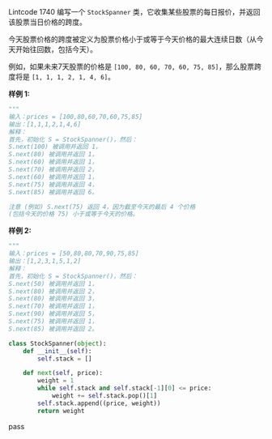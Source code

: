 Lintcode 1740
编写一个 `StockSpanner` 类，它收集某些股票的每日报价，并返回该股票当日价格的跨度。

今天股票价格的跨度被定义为股票价格小于或等于今天价格的最大连续日数（从今天开始往回数，包括今天）。

例如，如果未来7天股票的价格是 `[100, 80, 60, 70, 60, 75, 85]`，那么股票跨度将是 `[1, 1, 1, 2, 1, 4, 6]`。


**样例 1:**
```python
"""
输入：prices = [100,80,60,70,60,75,85]
输出：[1,1,1,2,1,4,6]
解释：
首先，初始化 S = StockSpanner()，然后：
S.next(100) 被调用并返回 1，
S.next(80) 被调用并返回 1，
S.next(60) 被调用并返回 1，
S.next(70) 被调用并返回 2，
S.next(60) 被调用并返回 1，
S.next(75) 被调用并返回 4，
S.next(85) 被调用并返回 6。

注意 (例如) S.next(75) 返回 4，因为截至今天的最后 4 个价格
(包括今天的价格 75) 小于或等于今天的价格。
```
**样例 2:**

```python
"""
输入：prices = [50,80,80,70,90,75,85]
输出：[1,2,3,1,5,1,2]
解释：
首先，初始化 S = StockSpanner()，然后：
S.next(50) 被调用并返回 1，
S.next(80) 被调用并返回 2，
S.next(80) 被调用并返回 3，
S.next(70) 被调用并返回 1，
S.next(90) 被调用并返回 5，
S.next(75) 被调用并返回 1，
S.next(85) 被调用并返回 2。
```


```python
class StockSpanner(object):
    def __init__(self):
        self.stack = []

    def next(self, price):
        weight = 1
        while self.stack and self.stack[-1][0] <= price:
            weight += self.stack.pop()[1]
        self.stack.append((price, weight))
        return weight
```
pass